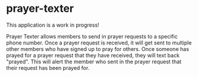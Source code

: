 # prayer-texter

This application is a work in progress!

Prayer Texter allows members to send in prayer requests to a specific phone number. Once a prayer request is received, it will get sent to multiple other members who have signed up to pray for others. Once someone has prayed for a prayer request that they have received, they will text back "prayed". This will alert the member who sent in the prayer request that their request has been prayed for.